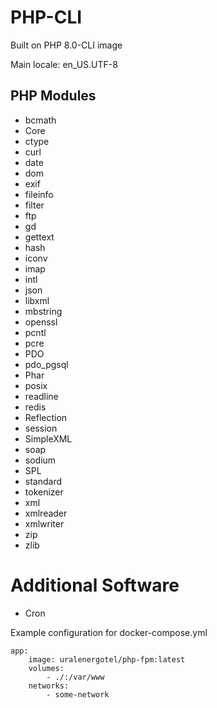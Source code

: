# PHP-CLI

Built on PHP 8.0-CLI image

Main locale: en_US.UTF-8

## PHP Modules

* bcmath       
* Core
* ctype
* curl
* date
* dom
* exif
* fileinfo
* filter
* ftp
* gd
* gettext
* hash
* iconv
* imap
* intl
* json
* libxml
* mbstring
* openssl
* pcntl
* pcre
* PDO
* pdo_pgsql
* Phar
* posix
* readline
* redis
* Reflection
* session
* SimpleXML
* soap
* sodium
* SPL
* standard
* tokenizer
* xml
* xmlreader
* xmlwriter
* zip
* zlib

# Additional Software
* Cron

Example configuration for docker-compose.yml
```
app:
    image: uralenergotel/php-fpm:latest
    volumes:
        - ./:/var/www
    networks:
        - some-network
```
